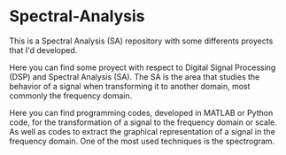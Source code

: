 # Spectral-Analysis
This is a Spectral Analysis (SA) repository with some differents proyects that I'd developed.

Here you can find some proyect with respect to Digital Signal Processing (DSP) and Spectral
Analysis (SA). The SA is the area that studies the behavior of a signal when transforming it
to another domain, most commonly the frequency domain. 

Here you can find programming codes, developed in MATLAB or Python code, for the transformation
of a signal to the frequency domain or scale. As well as codes to extract the graphical
representation of a signal in the frequency domain. One of the most used techniques is
the spectrogram.
